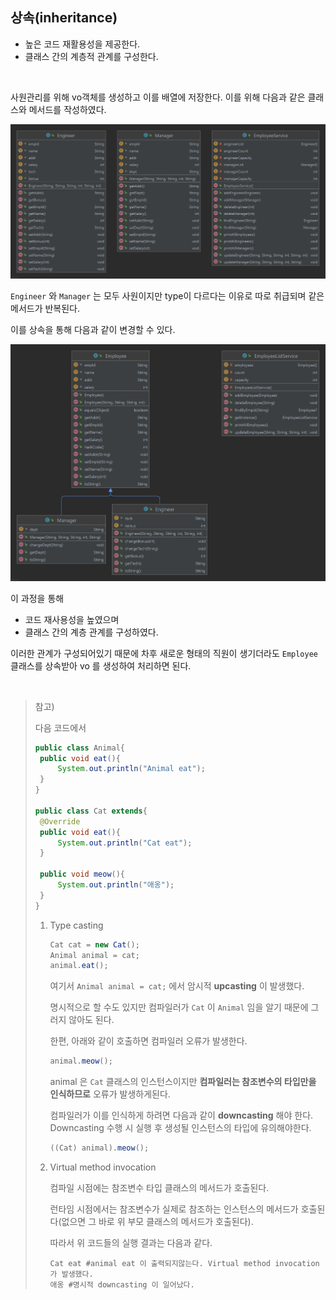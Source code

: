 ## 상속(inheritance)

* 높은 코드 재활용성을 제공한다.
* 클래스 간의 계층적 관계를 구성한다.

<br>

사원관리를 위해 vo객체를 생성하고 이를 배열에 저장한다. 이를 위해 다음과 같은 클래스와 메서드를 작성하였다.

![](inheritance/inheritance1-1635868180511.png)

`Engineer` 와 `Manager` 는 모두 사원이지만 type이 다르다는 이유로 따로 취급되며 같은 메서드가 반복된다.

이를 상속을 통해 다음과 같이 변경할 수 있다.

![](inheritance/inheritance2.png)

이 과정을 통해

* 코드 재사용성을 높였으며
* 클래스 간의 계층 관계를 구성하였다.

이러한 관계가 구성되어있기 때문에 차후 새로운 형태의 직원이 생기더라도 `Employee` 클래스를 상속받아 vo 를 생성하여 처리하면 된다.

<br>

> 참고)
>
> 다음 코드에서
>
> ```java
> public class Animal{
>  public void eat(){
>      System.out.println("Animal eat");
>  }
> }
> 
> public class Cat extends{
>  @Override
>  public void eat(){
>      System.out.println("Cat eat");
>  }
> 
>  public void meow(){
>      System.out.println("애옹");
>  }
> }
> ```
>
> 1. Type casting
>
>    ```java
>    Cat cat = new Cat();
>    Animal animal = cat;
>    animal.eat();
>    ```
>
>    여기서 `Animal animal = cat;` 에서 암시적 __upcasting__ 이 발생했다.
>
>    명시적으로 할 수도 있지만 컴파일러가 `Cat` 이 `Animal` 임을 알기 때문에 그러지 않아도 된다.
>
>    한편, 아래와 같이 호출하면 컴파일러 오류가 발생한다.
>
>    ```java
>    animal.meow();
>    ```
>
>    animal 은 `Cat` 클래스의 인스턴스이지만 __컴파일러는 참조변수의 타입만을 인식하므로__ 오류가 발생하게된다.
>
>    컴파일러가 이를 인식하게 하려면 다음과 같이 __downcasting__ 해야 한다. Downcasting 수행 시 실행 후 생성될 인스턴스의 타입에 유의해야한다.
>
>    ```java
>    ((Cat) animal).meow();
>    ```
>
> 
>
> 2. Virtual method invocation
>
>    컴파일 시점에는 참조변수 타입 클래스의 메서드가 호출된다.
>
>    런타임 시점에서는 참조변수가 실제로 참조하는 인스턴스의 메서드가 호출된다(없으면 그 바로 위 부모 클래스의 메서드가 호출된다).
>
>    따라서 위 코드들의 실행 결과는 다음과 같다.
>
>    ```shell
>    Cat eat #animal eat 이 출력되지않는다. Virtual method invocation 가 발생했다.
>    애옹 #명시적 downcasting 이 일어났다.
>    ```

